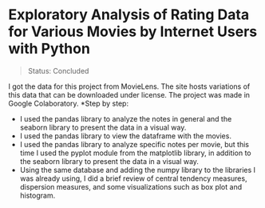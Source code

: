 # Exploratory Analysis of Rating Data for Various Movies by Internet Users with Python

> Status: Concluded

I got the data for this project from MovieLens. The site hosts variations of this data that can be downloaded under license. The project was made in Google Colaboratory.
*Step by step:
- I used the pandas library to analyze the notes in general and the seaborn library to present the data in a visual way.
- I used the pandas library to view the dataframe with the movies.
- I used the pandas library to analyze specific notes per movie, but this time I used the pyplot module from the matplotlib library, in addition to the seaborn library to present the data in a visual way.
- Using the same database and adding the numpy library to the libraries I was already using, I did a brief review of central tendency measures, dispersion measures, and some visualizations such as box plot and histogram.
